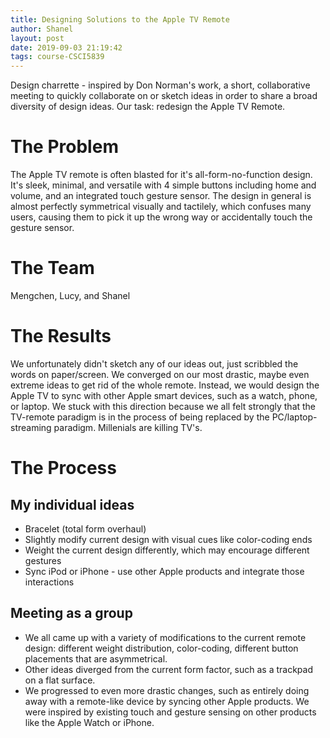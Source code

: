 ```yaml
---
title: Designing Solutions to the Apple TV Remote
author: Shanel
layout: post
date: 2019-09-03 21:19:42
tags: course-CSCI5839
---
```


Design charrette - inspired by Don Norman's work, a short, collaborative meeting to quickly collaborate on or sketch ideas in order to share a broad diversity of design ideas. Our task: redesign the Apple TV Remote.

# The Problem

The Apple TV remote is often blasted for it's all-form-no-function design. It's sleek, minimal, and versatile with 4 simple buttons including home and volume, and an integrated touch gesture sensor. The design in general is almost perfectly symmetrical visually and tactilely, which confuses many users, causing them to pick it up the wrong way or accidentally touch the gesture sensor. 

# The Team

Mengchen, Lucy, and Shanel

# The Results

We unfortunately didn't sketch any of our ideas out, just scribbled the words on paper/screen. We converged on our most drastic, maybe even extreme ideas to get rid of the whole remote. Instead, we would design the Apple TV to sync with other Apple smart devices, such as a watch, phone, or laptop. We stuck with this direction because we all felt strongly that the TV-remote paradigm is in the process of being replaced by the PC/laptop-streaming paradigm. Millenials are killing TV's.

# The Process

## My individual ideas

- Bracelet (total form overhaul)
- Slightly modify current design with visual cues like color-coding ends
- Weight the current design differently, which may encourage different gestures
- Sync iPod or iPhone - use other Apple products and integrate those interactions

## Meeting as a group

- We all came up with a variety of modifications to the current remote design: different weight distribution, color-coding, different button placements that are asymmetrical.
- Other ideas diverged from the current form factor, such as a trackpad on a flat surface.
- We progressed to even more drastic changes, such as entirely doing away with a remote-like device by syncing other Apple products. We were inspired by existing touch and gesture sensing on other products like the Apple Watch or iPhone.
